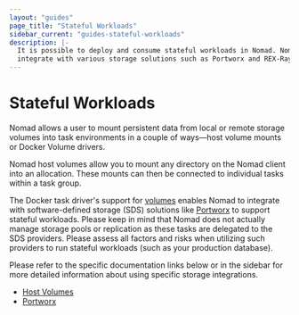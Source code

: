 ```yaml
---
layout: "guides"
page_title: "Stateful Workloads"
sidebar_current: "guides-stateful-workloads"
description: |-
  It is possible to deploy and consume stateful workloads in Nomad. Nomad can
  integrate with various storage solutions such as Portworx and REX-Ray.
---
```


# Stateful Workloads

Nomad allows a user to mount persistent data from local or remote storage volumes
into task environments in a couple of ways—host volume mounts or Docker Volume
drivers.

Nomad host volumes allow you to mount any directory on the Nomad client into an
allocation. These mounts can then be connected to individual tasks within a task
group.

The Docker task driver's support for [volumes][docker-volumes] enables Nomad to
integrate with software-defined storage (SDS) solutions like
[Portworx][portworx] to support stateful workloads. Please keep in mind that
Nomad does not actually manage storage pools or replication as these tasks are
delegated to the SDS providers. Please assess all factors and risks when
utilizing such providers to run stateful workloads (such as your production
database).

Please refer to the specific documentation links below or in the sidebar for
more detailed information about using specific storage integrations.

- [Host Volumes](/guides/stateful-workloads/host-volumes.html)
- [Portworx](/guides/stateful-workloads/portworx.html)

[docker-volumes]: /docs/drivers/docker.html#volumes
[portworx]: https://docs.portworx.com/install-with-other/nomad